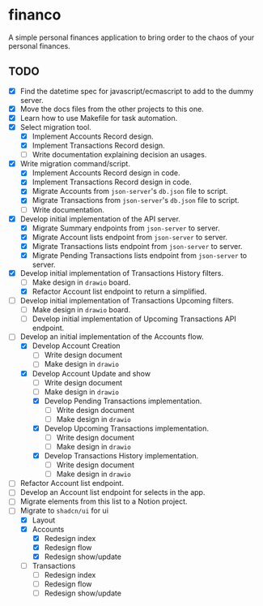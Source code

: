 # financo

A simple personal finances application to bring order to the chaos of your personal finances.

## TODO

- [x] Find the datetime spec for javascript/ecmascript to add to the dummy server.
- [x] Move the docs files from the other projects to this one.
- [x] Learn how to use Makefile for task automation.
- [x] Select migration tool.
  - [x] Implement Accounts Record design.
  - [x] Implement Transactions Record design.
  - [ ] Write documentation explaining decision an usages.
- [x] Write migration command/script.
  - [x] Implement Accounts Record design in code.
  - [x] Implement Transactions Record design in code.
  - [x] Migrate Accounts from `json-server`'s `db.json` file to script.
  - [x] Migrate Transactions from `json-server`'s `db.json` file to script.
  - [ ] Write documentation.
- [x] Develop initial implementation of the API server.
  - [x] Migrate Summary endpoints from `json-server` to server.
  - [x] Migrate Account lists endpoint from `json-server` to server.
  - [x] Migrate Transactions lists endpoint from `json-server` to server.
  - [x] Migrate Pending Transactions lists endpoint from `json-server` to server.
- [x] Develop initial implementation of Transactions History filters.
  - [ ] Make design in `drawio` board.
  - [x] Refactor Account list endpoint to return a simplified.
- [ ] Develop initial implementation of Transactions Upcoming filters.
  - [ ] Make design in `drawio` board.
  - [ ] Develop initial implementation of Upcoming Transactions API endpoint.
- [ ] Develop an initial implementation of the Accounts flow.
  - [x] Develop Account Creation
    - [ ] Write design document
    - [ ] Make design in `drawio`
  - [x] Develop Account Update and show
    - [ ] Write design document
    - [ ] Make design in `drawio`
    - [x] Develop Pending Transactions implementation.
      - [ ] Write design document
      - [ ] Make design in `drawio`
    - [x] Develop Upcoming Transactions implementation.
      - [ ] Write design document
      - [ ] Make design in `drawio`
    - [x] Develop Transactions History implementation.
      - [ ] Write design document
      - [ ] Make design in `drawio`
- [ ] Refactor Account list endpoint.
- [ ] Develop an Account list endpoint for selects in the app.
- [ ] Migrate elements from this list to a Notion project.
- [ ] Migrate to `shadcn/ui` for ui
  - [x] Layout
  - [x] Accounts
    - [x] Redesign index
    - [x] Redesign flow
    - [x] Redesign show/update
  - [ ] Transactions
    - [ ] Redesign index
    - [ ] Redesign flow
    - [ ] Redesign show/update
